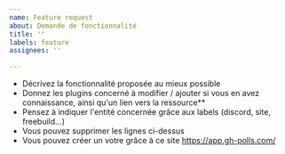 ```yaml
---
name: Feature request
about: Demande de fonctionnalité
title: ''
labels: feature
assignees: ''

---
```


- Décrivez la fonctionnalité proposée au mieux possible
- Donnez les plugins concerné à modifier / ajouter si vous en avez connaissance, ainsi qu'un lien vers la ressource** 
- Pensez à indiquer l'entité concernée grâce aux labels (discord, site, freebuild...) 
- Vous pouvez supprimer les lignes ci-dessus
- Vous pouvez créer un votre grâce à ce site https://app.gh-polls.com/
